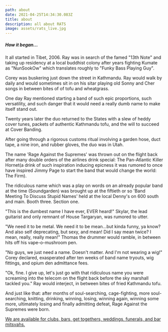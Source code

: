 ```yaml
---
path: about
date: 2021-04-25T14:34:30.083Z
title: about
description: all about RATS
image: assets/rats_live.jpg
---
```

<h5>How it began...</h5>

It all started in Tibet, 2006.  Ray was in search of the famed "13th Note" and taking up residency at a local buddhist colony after years fighting Kumate as "NunSookOw" which translates roughly to "Funky Bass Playing Guy".

Corey was buskering just down the street in Kathmandu.  Ray would walk by daily and would sometimes sit in on his sitar playing old Sonny and Cher songs in between bites of  of tofu and wheatgrass. 

One day Ray mentioned starting a band of such epic proportions, such versatility, and such danger that it would need a really dumb name to make itself stand out. 

Twenty years later the duo returned to the States with a slew of heddy cover tunes, packets of authentic Kathmandu tofu,  and the will to succeed at Cover Banding.  

After going through a rigorous customs ritual involving a garden hose, duct tape, a nine iron, and rubber gloves, the duo was in Utah.  

The name 'Rage Against the Supremes' was thrown out on the flight back after many double orders of the airlines drink special: The Pan-Atlantic Killer Hornet(a drink of such inspiration inducing epicness it was rumored to once have inspired Jimmy Page to start the band that would change the world: The Firm). 

The ridiculous name which was a play on words on an already popular band at the time (Soundgarden) was brought up at the fiftieth or so  'Band Meeting To Discuss Stupid Names' held at the local Denny's on 600 south and main. Booth three. Section one. 

"This is the dumbest name I have ever, EVER heard!" Skylar, the lead guitarist and only remnant of House Targaryan,  was rumored to utter.

"We need it to be metal. We need it to be mean...but kinda funny, ya know? And also self deprecating, but sexy, and mean!  Did I say mean twice? I mean, really, really mean!" Thomas the drummer would ramble, in between hits off his vape-o-mushroom pen.

"No guys, we just need a name. Doesn't matter. And I'm not wearing a wig!" Corey declared, exasperated after ten weeks of band name tryouts, wig fittings, and opium den admittance fees.

"Ok, fine. I give up, let's just go with that ridiculous name you were screaming into the telecom on the flight back before the sky marshall tackled you." Ray would interject, in between bites of fried Kathmandu tofu.

And just like that:  after months of soul-searching, cage-fighting, more soul-searching, knitting, drinking, winning, losing, winning again, winning some more, ultimately losing and finally admitting defeat, Rage Against the Supremes were born.  

[We are available for clubs, bars, get togethers, weddings, funerals, and bar mitsvahs.](https://www.ratsband.com/contact)